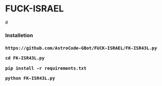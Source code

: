 # FUCK-ISRAEL
#<h3>Installetion<h3>

  
```
https://github.com/AstroCode-GBot/FUCK-ISRAEL/FK-ISR43L.py
```
```
cd FK-ISR43L.py
```

```
pip install -r requirements.txt
```


```
python FK-ISR43L.py
```
